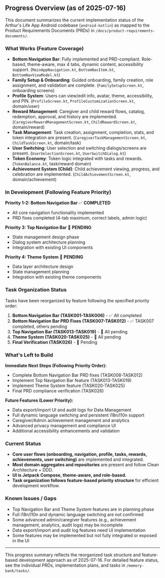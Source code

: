 ## Progress Overview (as of 2025-07-16)

This document summarizes the current implementation status of the Arthur's Life App Android codebase (`android-kotlin`) as mapped to the Product Requirements Documents (PRDs) in `/docs/product-requirements-documents/`.

### What Works (Feature Coverage)

- **Bottom Navigation Bar**: Fully implemented and PRD-compliant. Role-based, theme-aware, max 4 tabs, dynamic content, accessibility support. (`MainAppNavigation.kt`, `BottomNavItem.kt`, `BottomNavViewModel.kt`)
- **Family Setup & Onboarding**: Guided onboarding, family creation, role assignment, and validation are complete. (`FamilySetupScreen.kt`, onboarding screens)
- **Profile System**: Users can view/edit info, avatar, theme, accessibility, and PIN. (`ProfileScreen.kt`, `ProfileCustomizationScreen.kt`, domain/user)
- **Reward Management**: Caregiver and child reward flows, catalog, redemption, approval, and history are implemented. (`CaregiverRewardManagementScreen.kt`, `ChildRewardScreen.kt`, domain/reward)
- **Task Management**: Task creation, assignment, completion, stats, and token integration are present. (`CaregiverTaskManagementScreen.kt`, `ChildTaskScreen.kt`, domain/task)
- **User Switching**: User selection and switching dialogs/screens are present. (`UserSelectionScreen.kt`, `UserSwitchDialog.kt`)
- **Token Economy**: Token logic integrated with tasks and rewards. (`TokenBalance.kt`, task/reward domain)
- **Achievement System (Child)**: Child achievement viewing, progress, and celebration are implemented. (`ChildAchievementScreen.kt`, domain/achievement)

### In Development (Following Feature Priority)

**Priority 1-2: Bottom Navigation Bar** ✅ **COMPLETED**
- All core navigation functionality implemented
- PRD fixes completed (4-tab maximum, correct labels, admin logic)

**Priority 3: Top Navigation Bar** 🚧 **PENDING**
- State management design phase
- Dialog system architecture planning
- Integration with existing UI components

**Priority 4: Theme System** 🚧 **PENDING**  
- Data layer architecture design
- State management planning
- Integration with existing theme components

### Task Organization Status

Tasks have been reorganized by feature following the specified priority order:
1. **Bottom Navigation Bar (TASK001-TASK006)** - ✅ All completed
2. **Bottom Navigation Bar PRD Fixes (TASK007-TASK012)** - ✅ TASK007 completed, others pending
3. **Top Navigation Bar (TASK013-TASK019)** - 🚧 All pending
4. **Theme System (TASK020-TASK025)** - 🚧 All pending  
5. **Final Verification (TASK026)** - 🚧 Pending

### What's Left to Build

**Immediate Next Steps (Following Priority Order):**
- Complete Bottom Navigation Bar PRD fixes (TASK008-TASK012)
- Implement Top Navigation Bar feature (TASK013-TASK019)
- Implement Theme System feature (TASK020-TASK025)
- Final PRD compliance verification (TASK026)

**Future Features (Lower Priority):**
- Data export/import UI and audit logs for Data Management
- Full dynamic language switching and persistent i18n/l10n support
- Caregiver/Admin achievement management and analytics
- Advanced privacy management and compliance UI
- Additional accessibility enhancements and validation

### Current Status

- **Core user flows (onboarding, navigation, profile, tasks, rewards, achievements, user switching)** are implemented and integrated.
- **Most domain aggregates and repositories** are present and follow Clean Architecture + DDD.
- **UI is Jetpack Compose, theme-aware, and role-based.**
- **Task organization follows feature-based priority structure** for efficient development workflow.

### Known Issues / Gaps

- Top Navigation Bar and Theme System features are in planning phase
- Full i18n/l10n and dynamic language switching are not confirmed
- Some advanced admin/caregiver features (e.g., achievement management, analytics, audit logs) may be incomplete
- Data export/import and audit log features need UI implementation
- Some features may be implemented but not fully integrated or exposed in the UI

---
This progress summary reflects the reorganized task structure and feature-based development approach as of 2025-07-16. For detailed feature status, see the individual PRDs, implementation plans, and tasks in `/memory-bank/tasks/`.
